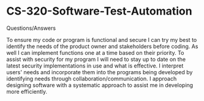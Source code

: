 # CS-320-Software-Test-Automation
Questions/Answers

To ensure my code or program is functional and secure I can try my best to identify the needs of the product owner and stakeholders before coding. As well I can implement functions one at a time based on their priority. To assist with security for my program I will need to stay up to date on the latest security implementations in use and what is effective. I interpret users' needs and incorporate them into the programs being developed by identifying needs through collaboration/communication. I approach designing software with a systematic approach to assist me in developing more efficiently.
